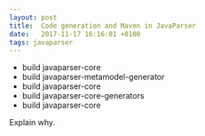 ```yaml
---
layout: post
title:  Code generation and Maven in JavaParser
date:   2017-11-17 16:16:01 +0100
tags: javaparser
---
```

- build javaparser-core
- build javaparser-metamodel-generator
- build javaparser-core
- build javaparser-core-generators
- build javaparser-core

Explain why.

